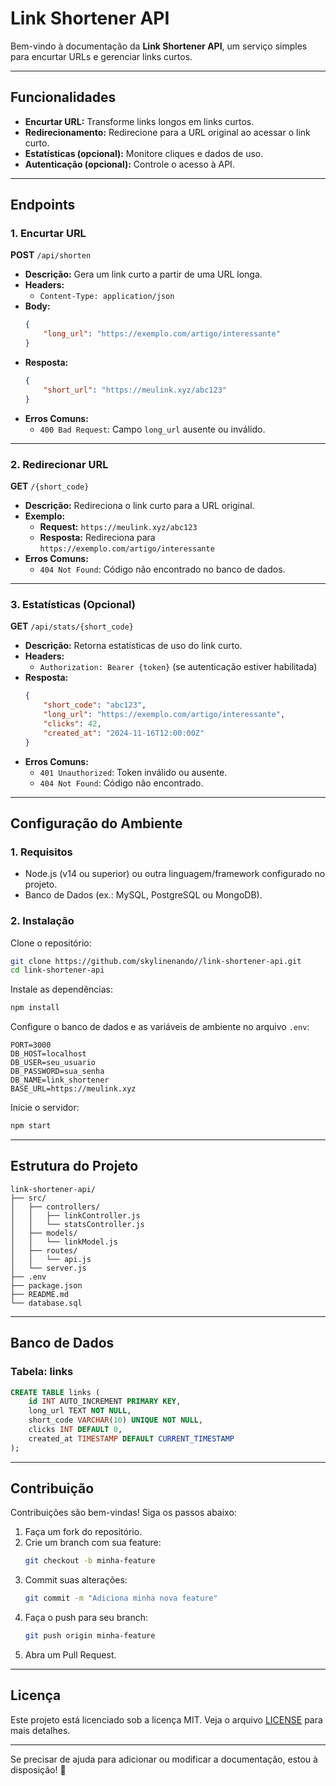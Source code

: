 
# **Link Shortener API**

Bem-vindo à documentação da **Link Shortener API**, um serviço simples para encurtar URLs e gerenciar links curtos.

---

## **Funcionalidades**
- **Encurtar URL:** Transforme links longos em links curtos.
- **Redirecionamento:** Redirecione para a URL original ao acessar o link curto.
- **Estatísticas (opcional):** Monitore cliques e dados de uso.
- **Autenticação (opcional):** Controle o acesso à API.

---

## **Endpoints**

### **1. Encurtar URL**
**POST** `/api/shorten`

- **Descrição:** Gera um link curto a partir de uma URL longa.
- **Headers:**
  - `Content-Type: application/json`
- **Body:**
  ```json
  {
      "long_url": "https://exemplo.com/artigo/interessante"
  }
  ```
- **Resposta:**
  ```json
  {
      "short_url": "https://meulink.xyz/abc123"
  }
  ```
- **Erros Comuns:**
  - `400 Bad Request`: Campo `long_url` ausente ou inválido.

---

### **2. Redirecionar URL**
**GET** `/{short_code}`

- **Descrição:** Redireciona o link curto para a URL original.
- **Exemplo:**
  - **Request:** `https://meulink.xyz/abc123`
  - **Resposta:** Redireciona para `https://exemplo.com/artigo/interessante`
- **Erros Comuns:**
  - `404 Not Found`: Código não encontrado no banco de dados.

---

### **3. Estatísticas (Opcional)**
**GET** `/api/stats/{short_code}`

- **Descrição:** Retorna estatísticas de uso do link curto.
- **Headers:**
  - `Authorization: Bearer {token}` (se autenticação estiver habilitada)
- **Resposta:**
  ```json
  {
      "short_code": "abc123",
      "long_url": "https://exemplo.com/artigo/interessante",
      "clicks": 42,
      "created_at": "2024-11-16T12:00:00Z"
  }
  ```
- **Erros Comuns:**
  - `401 Unauthorized`: Token inválido ou ausente.
  - `404 Not Found`: Código não encontrado.

---

## **Configuração do Ambiente**
### **1. Requisitos**
- Node.js (v14 ou superior) ou outra linguagem/framework configurado no projeto.
- Banco de Dados (ex.: MySQL, PostgreSQL ou MongoDB).

### **2. Instalação**
Clone o repositório:
```bash
git clone https://github.com/skylinenando//link-shortener-api.git
cd link-shortener-api
```

Instale as dependências:
```bash
npm install
```

Configure o banco de dados e as variáveis de ambiente no arquivo `.env`:
```env
PORT=3000
DB_HOST=localhost
DB_USER=seu_usuario
DB_PASSWORD=sua_senha
DB_NAME=link_shortener
BASE_URL=https://meulink.xyz
```

Inicie o servidor:
```bash
npm start
```

---

## **Estrutura do Projeto**
```
link-shortener-api/
├── src/
│   ├── controllers/
│   │   ├── linkController.js
│   │   └── statsController.js
│   ├── models/
│   │   └── linkModel.js
│   ├── routes/
│   │   └── api.js
│   └── server.js
├── .env
├── package.json
├── README.md
└── database.sql
```

---

## **Banco de Dados**
### **Tabela: links**
```sql
CREATE TABLE links (
    id INT AUTO_INCREMENT PRIMARY KEY,
    long_url TEXT NOT NULL,
    short_code VARCHAR(10) UNIQUE NOT NULL,
    clicks INT DEFAULT 0,
    created_at TIMESTAMP DEFAULT CURRENT_TIMESTAMP
);
```

---

## **Contribuição**
Contribuições são bem-vindas! Siga os passos abaixo:
1. Faça um fork do repositório.
2. Crie um branch com sua feature:
   ```bash
   git checkout -b minha-feature
   ```
3. Commit suas alterações:
   ```bash
   git commit -m "Adiciona minha nova feature"
   ```
4. Faça o push para seu branch:
   ```bash
   git push origin minha-feature
   ```
5. Abra um Pull Request.

---

## **Licença**
Este projeto está licenciado sob a licença MIT. Veja o arquivo [LICENSE](LICENSE) para mais detalhes.

---

Se precisar de ajuda para adicionar ou modificar a documentação, estou à disposição! 🚀
